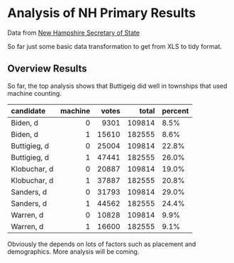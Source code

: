 # Analysis of NH Primary Results

Data from [New Hampshire Secretary of State](https://sos.nh.gov/20PresPrimaryDem.aspx)

So far just some basic data transformation to get from XLS to tidy format.

## Overview Results

So far, the top analysis shows that Buttigeig did well in townships that used machine counting.  

|candidate    | machine| votes|  total|percent |
|:------------|-------:|-----:|------:|:-------|
|Biden, d     |       0|  9301| 109814|8.5%    |
|Biden, d     |       1| 15610| 182555|8.6%    |
|Buttigieg, d |       0| 25004| 109814|22.8%   |
|Buttigieg, d |       1| 47441| 182555|26.0%   |
|Klobuchar, d |       0| 20887| 109814|19.0%   |
|Klobuchar, d |       1| 37887| 182555|20.8%   |
|Sanders, d   |       0| 31793| 109814|29.0%   |
|Sanders, d   |       1| 44562| 182555|24.4%   |
|Warren, d    |       0| 10828| 109814|9.9%    |
|Warren, d    |       1| 16600| 182555|9.1%    |

Obviously the depends on lots of factors such as placement and demographics.  More analysis will be coming.
